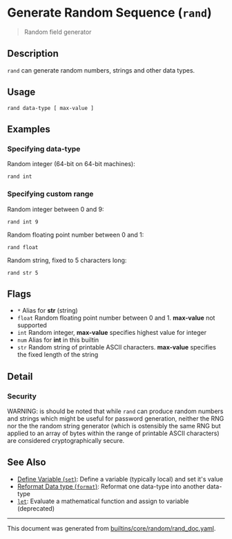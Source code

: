 # Generate Random Sequence (`rand`)

> Random field generator

## Description

`rand` can generate random numbers, strings and other data types.

## Usage

```
rand data-type [ max-value ]
```

## Examples

### Specifying data-type

Random integer (64-bit on 64-bit machines):

```
rand int
```

### Specifying custom range

Random integer between 0 and 9:

```
rand int 9
```

Random floating point number between 0 and 1:

```
rand float
```

Random string, fixed to 5 characters long:

```
rand str 5
```

## Flags

* `*`
    Alias for **str** (string)
* `float`
    Random floating point number between 0 and 1. **max-value** not supported
* `int`
    Random integer, **max-value** specifies highest value for integer
* `num`
    Alias for **int** in this builtin
* `str`
    Random string of printable ASCII characters. **max-value** specifies the fixed length of the string

## Detail

### Security

WARNING: is should be noted that while `rand` can produce random numbers and
strings which might be useful for password generation, neither the RNG nor the
the random string generator (which is ostensibly the same RNG but applied to an
array of bytes within the range of printable ASCII characters) are considered
cryptographically secure.

## See Also

* [Define Variable (`set`)](../commands/set.md):
  Define a variable (typically local) and set it's value
* [Reformat Data type (`format`)](../commands/format.md):
  Reformat one data-type into another data-type
* [`let`](../commands/let.md):
  Evaluate a mathematical function and assign to variable (deprecated)

<hr/>

This document was generated from [builtins/core/random/rand_doc.yaml](https://github.com/lmorg/murex/blob/master/builtins/core/random/rand_doc.yaml).